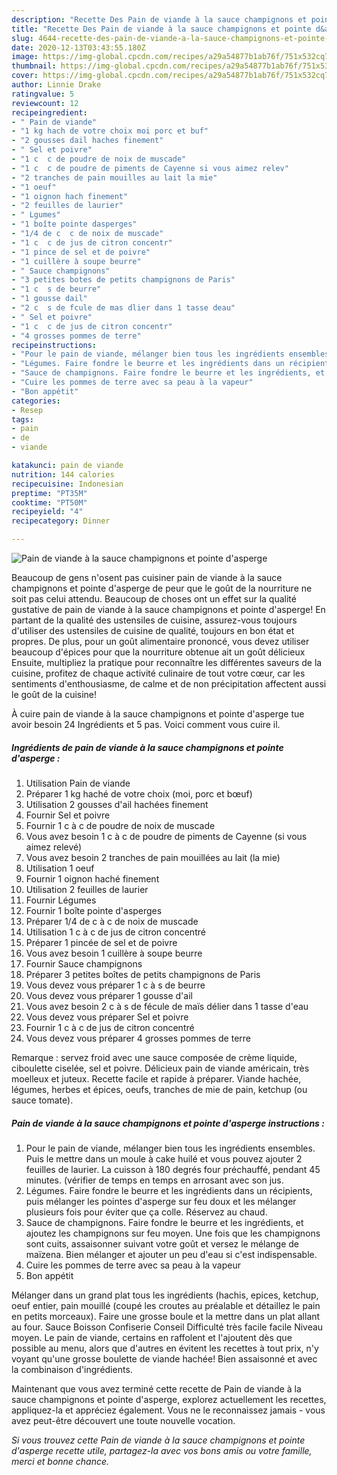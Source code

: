 ```yaml
---
description: "Recette Des Pain de viande à la sauce champignons et pointe d&amp;#39;asperge"
title: "Recette Des Pain de viande à la sauce champignons et pointe d&amp;#39;asperge"
slug: 4644-recette-des-pain-de-viande-a-la-sauce-champignons-et-pointe-d-and-39-asperge
date: 2020-12-13T03:43:55.180Z
image: https://img-global.cpcdn.com/recipes/a29a54877b1ab76f/751x532cq70/pain-de-viande-a-la-sauce-champignons-et-pointe-dasperge-photo-principale-de-la-recette.jpg
thumbnail: https://img-global.cpcdn.com/recipes/a29a54877b1ab76f/751x532cq70/pain-de-viande-a-la-sauce-champignons-et-pointe-dasperge-photo-principale-de-la-recette.jpg
cover: https://img-global.cpcdn.com/recipes/a29a54877b1ab76f/751x532cq70/pain-de-viande-a-la-sauce-champignons-et-pointe-dasperge-photo-principale-de-la-recette.jpg
author: Linnie Drake
ratingvalue: 5
reviewcount: 12
recipeingredient:
- " Pain de viande"
- "1 kg hach de votre choix moi porc et buf"
- "2 gousses dail haches finement"
- " Sel et poivre"
- "1 c  c de poudre de noix de muscade"
- "1 c  c de poudre de piments de Cayenne si vous aimez relev"
- "2 tranches de pain mouilles au lait la mie"
- "1 oeuf"
- "1 oignon hach finement"
- "2 feuilles de laurier"
- " Lgumes"
- "1 boîte pointe dasperges"
- "1/4 de c  c de noix de muscade"
- "1 c  c de jus de citron concentr"
- "1 pince de sel et de poivre"
- "1 cuillère à soupe beurre"
- " Sauce champignons"
- "3 petites botes de petits champignons de Paris"
- "1 c  s de beurre"
- "1 gousse dail"
- "2 c  s de fcule de mas dlier dans 1 tasse deau"
- " Sel et poivre"
- "1 c  c de jus de citron concentr"
- "4 grosses pommes de terre"
recipeinstructions:
- "Pour le pain de viande, mélanger bien tous les ingrédients ensembles. Puis le mettre dans un moule à cake huilé et vous pouvez ajouter 2 feuilles de laurier. La cuisson à 180 degrés four préchauffé, pendant 45 minutes. (vérifier de temps en temps en arrosant avec son jus."
- "Légumes. Faire fondre le beurre et les ingrédients dans un récipients, puis mélanger les pointes d&#39;asperge sur feu doux et les mélanger plusieurs fois pour éviter que ça colle. Réservez au chaud."
- "Sauce de champignons. Faire fondre le beurre et les ingrédients, et ajoutez les champignons sur feu moyen. Une fois que les champignons sont cuits, assaisonner suivant votre goût et versez le mélange de maïzena. Bien mélanger et ajouter un peu d&#39;eau si c&#39;est indispensable."
- "Cuire les pommes de terre avec sa peau à la vapeur"
- "Bon appétit"
categories:
- Resep
tags:
- pain
- de
- viande

katakunci: pain de viande 
nutrition: 144 calories
recipecuisine: Indonesian
preptime: "PT35M"
cooktime: "PT50M"
recipeyield: "4"
recipecategory: Dinner

---
```



![Pain de viande à la sauce champignons et pointe d&#39;asperge](https://img-global.cpcdn.com/recipes/a29a54877b1ab76f/751x532cq70/pain-de-viande-a-la-sauce-champignons-et-pointe-dasperge-photo-principale-de-la-recette.jpg)

Beaucoup de gens n'osent pas cuisiner pain de viande à la sauce champignons et pointe d&#39;asperge de peur que le goût de la nourriture ne soit pas celui attendu. Beaucoup de choses ont un effet sur la qualité gustative de pain de viande à la sauce champignons et pointe d&#39;asperge! En partant de la qualité des ustensiles de cuisine, assurez-vous toujours d'utiliser des ustensiles de cuisine de qualité, toujours en bon état et propres. De plus, pour un goût alimentaire prononcé, vous devez utiliser beaucoup d'épices pour que la nourriture obtenue ait un goût délicieux Ensuite, multipliez la pratique pour reconnaître les différentes saveurs de la cuisine, profitez de chaque activité culinaire de tout votre cœur, car les sentiments d'enthousiasme, de calme et de non précipitation affectent aussi le goût de la cuisine!

<!--inarticleads1-->

À cuire pain de viande à la sauce champignons et pointe d&#39;asperge tue avoir besoin 24 Ingrédients et 5 pas. Voici comment vous cuire il.

##### Ingrédients de pain de viande à la sauce champignons et pointe d&#39;asperge :

1. Utilisation  Pain de viande
1. Préparer 1 kg haché de votre choix (moi, porc et bœuf)
1. Utilisation 2 gousses d&#39;ail hachées finement
1. Fournir  Sel et poivre
1. Fournir 1 c à c de poudre de noix de muscade
1. Vous avez besoin 1 c à c de poudre de piments de Cayenne (si vous aimez relevé)
1. Vous avez besoin 2 tranches de pain mouillées au lait (la mie)
1. Utilisation 1 oeuf
1. Fournir 1 oignon haché finement
1. Utilisation 2 feuilles de laurier
1. Fournir  Légumes
1. Fournir 1 boîte pointe d&#39;asperges
1. Préparer 1/4 de c à c de noix de muscade
1. Utilisation 1 c à c de jus de citron concentré
1. Préparer 1 pincée de sel et de poivre
1. Vous avez besoin 1 cuillère à soupe beurre
1. Fournir  Sauce champignons
1. Préparer 3 petites boîtes de petits champignons de Paris
1. Vous devez vous préparer 1 c à s de beurre
1. Vous devez vous préparer 1 gousse d&#39;ail
1. Vous avez besoin 2 c à s de fécule de maïs délier dans 1 tasse d&#39;eau
1. Vous devez vous préparer  Sel et poivre
1. Fournir 1 c à c de jus de citron concentré
1. Vous devez vous préparer 4 grosses pommes de terre


Remarque : servez froid avec une sauce composée de crème liquide, ciboulette ciselée, sel et poivre. Délicieux pain de viande américain, très moelleux et juteux. Recette facile et rapide à préparer. Viande hachée, légumes, herbes et épices, oeufs, tranches de mie de pain, ketchup (ou sauce tomate). 

<!--inarticleads2-->

##### Pain de viande à la sauce champignons et pointe d&#39;asperge instructions :

1. Pour le pain de viande, mélanger bien tous les ingrédients ensembles. Puis le mettre dans un moule à cake huilé et vous pouvez ajouter 2 feuilles de laurier. La cuisson à 180 degrés four préchauffé, pendant 45 minutes. (vérifier de temps en temps en arrosant avec son jus.
1. Légumes. Faire fondre le beurre et les ingrédients dans un récipients, puis mélanger les pointes d&#39;asperge sur feu doux et les mélanger plusieurs fois pour éviter que ça colle. Réservez au chaud.
1. Sauce de champignons. Faire fondre le beurre et les ingrédients, et ajoutez les champignons sur feu moyen. Une fois que les champignons sont cuits, assaisonner suivant votre goût et versez le mélange de maïzena. Bien mélanger et ajouter un peu d&#39;eau si c&#39;est indispensable.
1. Cuire les pommes de terre avec sa peau à la vapeur
1. Bon appétit


Mélanger dans un grand plat tous les ingrédients (hachis, epices, ketchup, oeuf entier, pain mouillé (coupé les croutes au préalable et détaillez le pain en petits morceaux). Faire une grosse boule et la mettre dans un plat allant au four. Sauce Boisson Confiserie Conseil Difficulté très facile facile Niveau moyen. Le pain de viande, certains en raffolent et l&#39;ajoutent dès que possible au menu, alors que d&#39;autres en évitent les recettes à tout prix, n&#39;y voyant qu&#39;une grosse boulette de viande hachée! Bien assaisonné et avec la combinaison d&#39;ingrédients. 

<!--inarticleads1-->

<p>
Maintenant que vous avez terminé cette recette de Pain de viande à la sauce champignons et pointe d&#39;asperge, explorez actuellement les recettes, appliquez-la et appréciez également. Vous ne le reconnaissez jamais - vous avez peut-être découvert une toute nouvelle vocation.
</p>

<p>
<i>Si vous trouvez cette Pain de viande à la sauce champignons et pointe d&#39;asperge recette utile, partagez-la avec vos bons amis ou votre famille, merci et bonne chance.</i>
</p>
